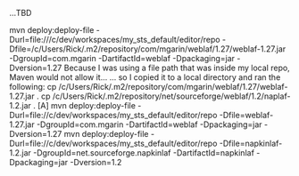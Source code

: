 ...TBD


mvn deploy:deploy-file -Durl=file:///c/dev/workspaces/my_sts_default/editor/repo -Dfile=/c/Users/Rick/.m2/repository/com/mgarin/weblaf/1.27/weblaf-1.27.jar -DgroupId=com.mgarin -DartifactId=weblaf -Dpackaging=jar -Dversion=1.27 
Because I was using a file path that was inside my local repo, Maven would not allow it...
... so I copied it to a local directory and ran the following:
cp /c/Users/Rick/.m2/repository/com/mgarin/weblaf/1.27/weblaf-1.27.jar .
cp /c/Users/Rick/.m2/repository/net/sourceforge/weblaf/1.2/naplaf-1.2.jar .
[A]
mvn deploy:deploy-file -Durl=file://c/dev/workspaces/my_sts_default/editor/repo -Dfile=weblaf-1.27.jar -DgroupId=com.mgarin -DartifactId=weblaf -Dpackaging=jar -Dversion=1.27 
mvn deploy:deploy-file -Durl=file://c/dev/workspaces/my_sts_default/editor/repo -Dfile=napkinlaf-1.2.jar -DgroupId=net.sourceforge.napkinlaf -DartifactId=napkinlaf -Dpackaging=jar -Dversion=1.2 

